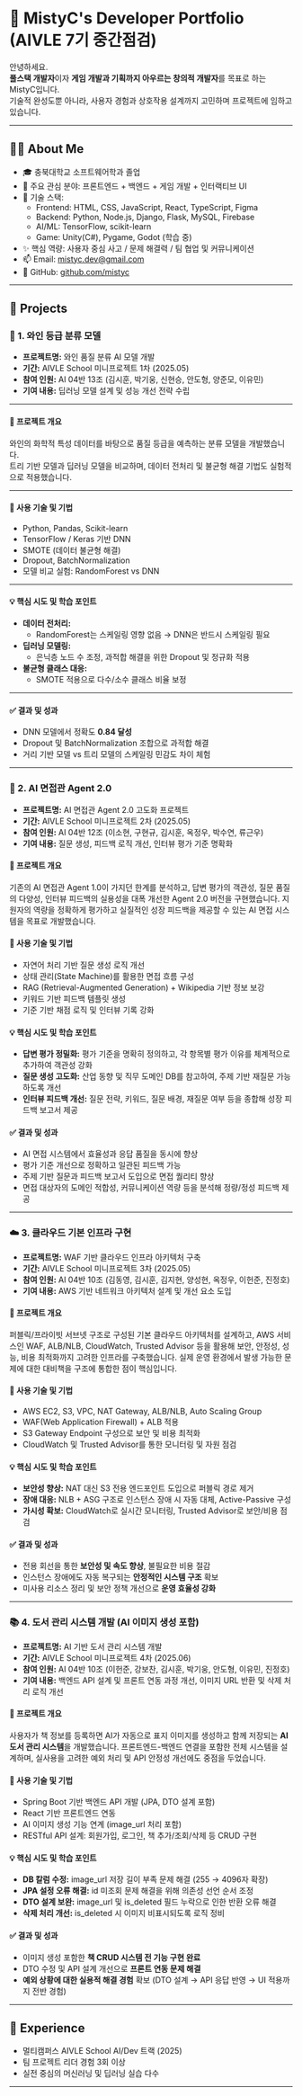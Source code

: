 # 🌟 MistyC's Developer Portfolio (AIVLE 7기 중간점검)

안녕하세요.  
**풀스택 개발자**이자 **게임 개발과 기획까지 아우르는 창의적 개발자**를 목표로 하는 MistyC입니다.  
기술적 완성도뿐 아니라, 사용자 경험과 상호작용 설계까지 고민하며 프로젝트에 임하고 있습니다.

---

## 🙋‍♀️ About Me

- 🎓 충북대학교 소프트웨어학과 졸업
- 🔧 주요 관심 분야: 프론트엔드 + 백엔드 + 게임 개발 + 인터랙티브 UI
- 🧠 기술 스택:
  - Frontend: HTML, CSS, JavaScript, React, TypeScript, Figma
  - Backend: Python, Node.js, Django, Flask, MySQL, Firebase
  - AI/ML: TensorFlow, scikit-learn
  - Game: Unity(C#), Pygame, Godot (학습 중)
- ✨ 핵심 역량: 사용자 중심 사고 / 문제 해결력 / 팀 협업 및 커뮤니케이션
- 📫 Email: mistyc.dev@gmail.com  
- 🔗 GitHub: [github.com/mistyc](https://github.com/mistyc)

---

## 📁 Projects

### 🍷 1. 와인 등급 분류 모델

- **프로젝트명:** 와인 품질 분류 AI 모델 개발  
- **기간:** AIVLE School 미니프로젝트 1차 (2025.05)  
- **참여 인원:** AI 04반 13조 (김시훈, 박기웅, 신현승, 안도형, 양준모, 이유민)  
- **기여 내용:** 딥러닝 모델 설계 및 성능 개선 전략 수립

---

#### 📌 프로젝트 개요

와인의 화학적 특성 데이터를 바탕으로 품질 등급을 예측하는 분류 모델을 개발했습니다.  
트리 기반 모델과 딥러닝 모델을 비교하며, 데이터 전처리 및 불균형 해결 기법도 실험적으로 적용했습니다.

---

#### 🧠 사용 기술 및 기법
- Python, Pandas, Scikit-learn
- TensorFlow / Keras 기반 DNN
- SMOTE (데이터 불균형 해결)
- Dropout, BatchNormalization
- 모델 비교 실험: RandomForest vs DNN

---

#### 💡 핵심 시도 및 학습 포인트
- **데이터 전처리:**  
  - RandomForest는 스케일링 영향 없음 → DNN은 반드시 스케일링 필요
- **딥러닝 모델링:**  
  - 은닉층 노드 수 조정, 과적합 해결을 위한 Dropout 및 정규화 적용
- **불균형 클래스 대응:**  
  - SMOTE 적용으로 다수/소수 클래스 비율 보정

---

#### ✅ 결과 및 성과
- DNN 모델에서 정확도 **0.84 달성**
- Dropout 및 BatchNormalization 조합으로 과적합 해결
- 거리 기반 모델 vs 트리 모델의 스케일링 민감도 차이 체험


---

### 🧠 2. AI 면접관 Agent 2.0

- **프로젝트명:** AI 면접관 Agent 2.0 고도화 프로젝트  
- **기간:** AIVLE School 미니프로젝트 2차 (2025.05)  
- **참여 인원:** AI 04반 12조 (이소현, 구현규, 김시훈, 옥정우, 박수연, 류근우)  
- **기여 내용:** 질문 생성, 피드백 로직 개선, 인터뷰 평가 기준 명확화

#### 📌 프로젝트 개요  
기존의 AI 면접관 Agent 1.0이 가지던 한계를 분석하고, 답변 평가의 객관성, 질문 품질의 다양성, 인터뷰 피드백의 실용성을 대폭 개선한 Agent 2.0 버전을 구현했습니다. 지원자의 역량을 정확하게 평가하고 실질적인 성장 피드백을 제공할 수 있는 AI 면접 시스템을 목표로 개발했습니다.

#### 🧠 사용 기술 및 기법  
- 자연어 처리 기반 질문 생성 로직 개선  
- 상태 관리(State Machine)를 활용한 면접 흐름 구성  
- RAG (Retrieval-Augmented Generation) + Wikipedia 기반 정보 보강  
- 키워드 기반 피드백 템플릿 생성  
- 기준 기반 채점 로직 및 인터뷰 기록 강화

#### 💡 핵심 시도 및 학습 포인트  
- **답변 평가 정밀화:** 평가 기준을 명확히 정의하고, 각 항목별 평가 이유를 체계적으로 추가하여 객관성 강화  
- **질문 생성 고도화:** 산업 동향 및 직무 도메인 DB를 참고하여, 주제 기반 재질문 가능하도록 개선  
- **인터뷰 피드백 개선:** 질문 전략, 키워드, 질문 배경, 재질문 여부 등을 종합해 성장 피드백 보고서 제공

#### ✅ 결과 및 성과  
- AI 면접 시스템에서 효율성과 응답 품질을 동시에 향상  
- 평가 기준 개선으로 정확하고 일관된 피드백 가능  
- 주제 기반 질문과 피드백 보고서 도입으로 면접 퀄리티 향상  
- 면접 대상자의 도메인 적합성, 커뮤니케이션 역량 등을 분석해 정량/정성 피드백 제공



---

### ☁️ 3. 클라우드 기본 인프라 구현

- **프로젝트명:** WAF 기반 클라우드 인프라 아키텍처 구축  
- **기간:** AIVLE School 미니프로젝트 3차 (2025.05)  
- **참여 인원:** AI 04반 10조 (김동영, 김시훈, 김지현, 양성현, 옥정우, 이헌준, 진정호)  
- **기여 내용:** AWS 기반 네트워크 아키텍처 설계 및 개선 요소 도입

#### 📌 프로젝트 개요  
퍼블릭/프라이빗 서브넷 구조로 구성된 기본 클라우드 아키텍처를 설계하고, AWS 서비스인 WAF, ALB/NLB, CloudWatch, Trusted Advisor 등을 활용해 보안, 안정성, 성능, 비용 최적화까지 고려한 인프라를 구축했습니다. 실제 운영 환경에서 발생 가능한 문제에 대한 대비책을 구조에 통합한 점이 핵심입니다.

#### 🧠 사용 기술 및 기법  
- AWS EC2, S3, VPC, NAT Gateway, ALB/NLB, Auto Scaling Group  
- WAF(Web Application Firewall) + ALB 적용  
- S3 Gateway Endpoint 구성으로 보안 및 비용 최적화  
- CloudWatch 및 Trusted Advisor를 통한 모니터링 및 자원 점검

#### 💡 핵심 시도 및 학습 포인트  
- **보안성 향상:** NAT 대신 S3 전용 엔드포인트 도입으로 퍼블릭 경로 제거  
- **장애 대응:** NLB + ASG 구조로 인스턴스 장애 시 자동 대체, Active-Passive 구성  
- **가시성 확보:** CloudWatch로 실시간 모니터링, Trusted Advisor로 보안/비용 점검

#### ✅ 결과 및 성과  
- 전용 회선을 통한 **보안성 및 속도 향상**, 불필요한 비용 절감  
- 인스턴스 장애에도 자동 복구되는 **안정적인 시스템 구조** 확보  
- 미사용 리소스 정리 및 보안 정책 개선으로 **운영 효율성 강화**


---


### 📚 4. 도서 관리 시스템 개발 (AI 이미지 생성 포함)

- **프로젝트명:** AI 기반 도서 관리 시스템 개발  
- **기간:** AIVLE School 미니프로젝트 4차 (2025.06)  
- **참여 인원:** AI 04반 10조 (이헌준, 강보찬, 김시훈, 박기웅, 안도형, 이유민, 진정호)  
- **기여 내용:** 백엔드 API 설계 및 프론트 연동 과정 개선, 이미지 URL 반환 및 삭제 처리 로직 개선

#### 📌 프로젝트 개요  
사용자가 책 정보를 등록하면 AI가 자동으로 표지 이미지를 생성하고 함께 저장되는 **AI 도서 관리 시스템**을 개발했습니다. 프론트엔드-백엔드 연결을 포함한 전체 시스템을 설계하며, 실사용을 고려한 예외 처리 및 API 안정성 개선에도 중점을 두었습니다.

#### 🧠 사용 기술 및 기법  
- Spring Boot 기반 백엔드 API 개발 (JPA, DTO 설계 포함)  
- React 기반 프론트엔드 연동  
- AI 이미지 생성 기능 연계 (image_url 처리 포함)  
- RESTful API 설계: 회원가입, 로그인, 책 추가/조회/삭제 등 CRUD 구현

#### 💡 핵심 시도 및 학습 포인트  
- **DB 칼럼 수정:** image_url 저장 길이 부족 문제 해결 (255 → 4096자 확장)  
- **JPA 설정 오류 해결:** id 미조회 문제 해결을 위해 의존성 선언 순서 조정  
- **DTO 설계 보완:** image_url 및 is_deleted 필드 누락으로 인한 반환 오류 해결  
- **삭제 처리 개선:** is_deleted 시 이미지 비표시되도록 로직 정비

#### ✅ 결과 및 성과  
- 이미지 생성 포함한 **책 CRUD 시스템 전 기능 구현 완료**  
- DTO 수정 및 API 설계 개선으로 **프론트 연동 문제 해결**  
- **예외 상황에 대한 실용적 해결 경험** 확보 (DTO 설계 → API 응답 반영 → UI 적용까지 전반 경험)


---

## 📝 Experience

- 멀티캠퍼스 AIVLE School AI/Dev 트랙 (2025)
- 팀 프로젝트 리더 경험 3회 이상
- 실전 중심의 머신러닝 및 딥러닝 실습 다수

---


